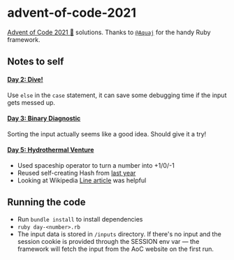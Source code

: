 # advent-of-code-2021
[Advent of Code 2021 🎄](https://adventofcode.com/year/2021) solutions. Thanks to [`@Aquaj`](https://github.com/Aquaj) for the handy Ruby framework.

## Notes to self

#### [Day 2: Dive!](https://adventofcode.com/2021/day/2)
Use `else` in the `case` statement, it can save some debugging time if the input gets messed up.

#### [Day 3: Binary Diagnostic](https://adventofcode.com/2021/day/3)
Sorting the input actually seems like a good idea. Should give it a try!

#### [Day 5: Hydrothermal Venture](https://adventofcode.com/2021/day/5)
- Used spaceship operator to turn a number into +1/0/-1
- Reused self-creating Hash from [last year](https://github.com/wetterkrank/aoc2020/blob/master/aoc17_1.rb)
- Looking at Wikipedia [Line article](https://en.wikipedia.org/wiki/Line_(geometry)) was helpful

## Running the code

- Run `bundle install` to install dependencies
- `ruby day-<number>.rb`
- The input data is stored in `/inputs` directory. If there's no input and the session cookie is provided through the SESSION env var — the framework will
fetch the input from the AoC website on the first run.
